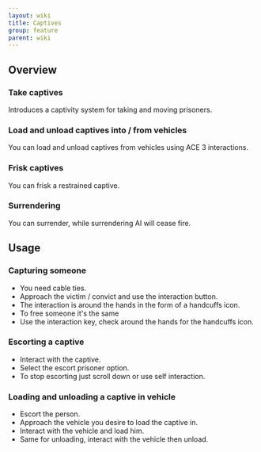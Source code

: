 ```yaml
---
layout: wiki
title: Captives
group: feature
parent: wiki
---
```


## Overview

### Take captives
Introduces a captivity system for taking and moving prisoners.

### Load and unload captives into / from vehicles
You can load and unload captives from vehicles using ACE 3 interactions.

### Frisk captives
You can frisk a restrained captive.

### Surrendering
You can surrender, while surrendering AI will cease fire.


## Usage

### Capturing someone
- You need cable ties.
- Approach the victim / convict and use the interaction button.
- The interaction is around the hands in the form of a handcuffs icon.
- To free someone it's the same
- Use the interaction key, check around the hands for the handcuffs icon.

### Escorting a captive
- Interact with the captive.
- Select the escort prisoner option.
- To stop escorting just scroll down or use self interaction.

### Loading and unloading a captive in  vehicle
- Escort the person.
- Approach the vehicle you desire to load the captive in.
- Interact with the vehicle and load him.
- Same for unloading, interact with the vehicle then unload.
